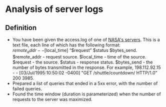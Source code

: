 # Analysis of server logs

## Definition
- You have been given the access.log of one of [NASA's servers](https://drive.google.com/file/d/1jjzMocc0Rn9TqkK_51Oo93Fy78KYnm2i/view?usp=sharing).
This is a text file, each line of which has the following format:  
$remote_addr - - [$local_time] “$request” $status $bytes_send.
$remote_addr - request source.
$local_time - time of the source.
$request - the source.
$status - response status.
$bytes_send - the number of bytes transmitted in the response.
For example, 198.112.92.15 - - [03/Jul/1995:10:50:02 -0400] "GET /shuttle/countdown/
HTTP/1.0" 200 3985.
- Prepared a list of queries that ended in a 5xx error, with the
number of failed queries.
- Found the time window (duration is parameterized) when
the number of requests to the server was maximized.
